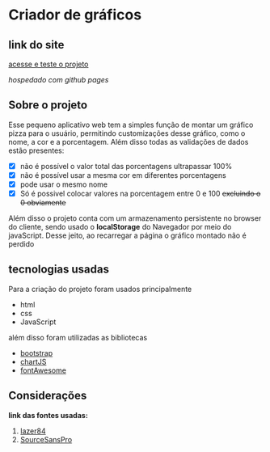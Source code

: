 # Criador de gráficos

## link do site
[acesse e teste o projeto](https://natanbarbosa.github.io/chartMaker/)

_hospedado com github pages_

## Sobre o projeto
Esse pequeno aplicativo web tem a simples função de montar um gráfico pizza para o usuário, permitindo customizações desse gráfico, como o nome, a cor e a porcentagem. Além disso todas as validações de dados estão presentes:  
- [x] não é possível o valor total das porcentagens ultrapassar 100%
- [x] não é possível usar a mesma cor em diferentes porcentagens
- [x] pode usar o mesmo nome
- [x] Só é possivel colocar valores na porcentagem entre 0 e 100 ~~excluindo o 0 obviamente~~

Além disso o projeto conta com um armazenamento persistente no browser do cliente, sendo usado o __localStorage__ do Navegador por meio do javaScript. 
Desse jeito, ao recarregar a página o gráfico montado não é perdido

## tecnologias usadas
Para a criação do projeto foram usados principalmente
- html
- css
- JavaScript

além disso foram utilizadas as bibliotecas
- [bootstrap](https://getbootstrap.com/)
- [chartJS](https://www.chartjs.org/)
- [fontAwesome](https://fontawesome.com/)

## Considerações
**link das fontes usadas:**
1. [lazer84](https://www.dafont.com/lazer84.font)
1. [SourceSansPro](https://fonts.google.com/specimen/Source+Sans+Pro)


